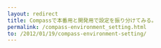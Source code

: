 ```yaml
---
layout: redirect 
title: Compassで本番用と開発用で設定を振り分けてみる。
permalink: /compass-environment_setting.html
to: /2012/01/19/compass-environment-setting/
---
```

